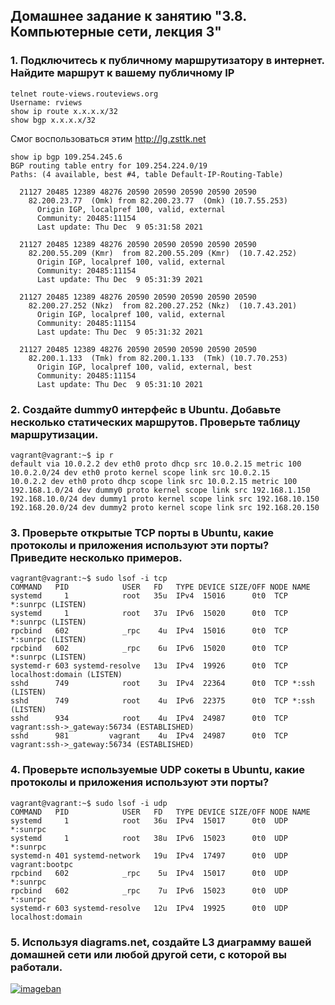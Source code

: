 ## Домашнее задание к занятию "3.8. Компьютерные сети, лекция 3"

### 1. Подключитесь к публичному маршрутизатору в интернет. Найдите маршрут к вашему публичному IP
```
telnet route-views.routeviews.org
Username: rviews
show ip route x.x.x.x/32
show bgp x.x.x.x/32
```
Смог воспользоваться этим http://lg.zsttk.net
```
show ip bgp 109.254.245.6
BGP routing table entry for 109.254.224.0/19
Paths: (4 available, best #4, table Default-IP-Routing-Table)

  21127 20485 12389 48276 20590 20590 20590 20590 20590
    82.200.23.77  (Omk) from 82.200.23.77  (Omk) (10.7.55.253)
      Origin IGP, localpref 100, valid, external
      Community: 20485:11154
      Last update: Thu Dec  9 05:31:58 2021

  21127 20485 12389 48276 20590 20590 20590 20590 20590
    82.200.55.209 (Kmr)  from 82.200.55.209 (Kmr)  (10.7.42.252)
      Origin IGP, localpref 100, valid, external
      Community: 20485:11154
      Last update: Thu Dec  9 05:31:39 2021

  21127 20485 12389 48276 20590 20590 20590 20590 20590
    82.200.27.252 (Nkz)  from 82.200.27.252 (Nkz)  (10.7.43.201)
      Origin IGP, localpref 100, valid, external
      Community: 20485:11154
      Last update: Thu Dec  9 05:31:32 2021

  21127 20485 12389 48276 20590 20590 20590 20590 20590
    82.200.1.133  (Tmk) from 82.200.1.133  (Tmk) (10.7.70.253)
      Origin IGP, localpref 100, valid, external, best
      Community: 20485:11154
      Last update: Thu Dec  9 05:31:10 2021
```
### 2. Создайте dummy0 интерфейс в Ubuntu. Добавьте несколько статических маршрутов. Проверьте таблицу маршрутизации.
```
vagrant@vagrant:~$ ip r
default via 10.0.2.2 dev eth0 proto dhcp src 10.0.2.15 metric 100 
10.0.2.0/24 dev eth0 proto kernel scope link src 10.0.2.15 
10.0.2.2 dev eth0 proto dhcp scope link src 10.0.2.15 metric 100 
192.168.1.0/24 dev dummy0 proto kernel scope link src 192.168.1.150 
192.168.10.0/24 dev dummy1 proto kernel scope link src 192.168.10.150 
192.168.20.0/24 dev dummy2 proto kernel scope link src 192.168.20.150 
```

### 3. Проверьте открытые TCP порты в Ubuntu, какие протоколы и приложения используют эти порты? Приведите несколько примеров.
```
vagrant@vagrant:~$ sudo lsof -i tcp
COMMAND   PID            USER   FD   TYPE DEVICE SIZE/OFF NODE NAME
systemd     1            root   35u  IPv4  15016      0t0  TCP *:sunrpc (LISTEN)
systemd     1            root   37u  IPv6  15020      0t0  TCP *:sunrpc (LISTEN)
rpcbind   602            _rpc    4u  IPv4  15016      0t0  TCP *:sunrpc (LISTEN)
rpcbind   602            _rpc    6u  IPv6  15020      0t0  TCP *:sunrpc (LISTEN)
systemd-r 603 systemd-resolve   13u  IPv4  19926      0t0  TCP localhost:domain (LISTEN)
sshd      749            root    3u  IPv4  22364      0t0  TCP *:ssh (LISTEN)
sshd      749            root    4u  IPv6  22375      0t0  TCP *:ssh (LISTEN)
sshd      934            root    4u  IPv4  24987      0t0  TCP vagrant:ssh->_gateway:56734 (ESTABLISHED)
sshd      981         vagrant    4u  IPv4  24987      0t0  TCP vagrant:ssh->_gateway:56734 (ESTABLISHED)
```
### 4. Проверьте используемые UDP сокеты в Ubuntu, какие протоколы и приложения используют эти порты?
```
vagrant@vagrant:~$ sudo lsof -i udp
COMMAND   PID            USER   FD   TYPE DEVICE SIZE/OFF NODE NAME
systemd     1            root   36u  IPv4  15017      0t0  UDP *:sunrpc 
systemd     1            root   38u  IPv6  15023      0t0  UDP *:sunrpc 
systemd-n 401 systemd-network   19u  IPv4  17497      0t0  UDP vagrant:bootpc 
rpcbind   602            _rpc    5u  IPv4  15017      0t0  UDP *:sunrpc 
rpcbind   602            _rpc    7u  IPv6  15023      0t0  UDP *:sunrpc 
systemd-r 603 systemd-resolve   12u  IPv4  19925      0t0  UDP localhost:domain
```

### 5. Используя diagrams.net, создайте L3 диаграмму вашей домашней сети или любой другой сети, с которой вы работали.
[![imageban](https://i7.imageban.ru/out/2021/12/09/00cf0003b9828303c8b51c61ad82c06a.png)](https://imageban.ru)

